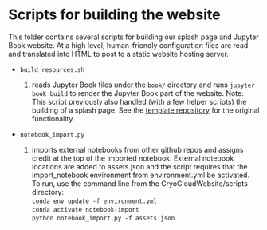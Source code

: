 # Scripts for building the website

This folder contains several scripts for building our splash page and Jupyter Book website. At a high level, human-friendly configuration files are read and translated into HTML to post to a static website hosting server.

* `build_resources.sh`
  1. reads Jupyter Book files under the `book/` directory and runs `jupyter book build` to render the Jupyter Book part of the website.
  Note: This script previously also handled (with a few helper scripts) the building of a splash page.
  See the [template repository](https://github.com/uwhackweek/jupyterbook-template) for the original functionality.

* `notebook_import.py`
  1. imports external notebooks from other github repos and assigns credit at the top of the imported notebook. External notebook locations are 
  added to assets.json and the script requires that the import_notebook environment from environment.yml be activated. To run, use the command line 
  from the CryoCloudWebsite/scripts directory: \
     `conda env update -f environment.yml` \
     `conda activate notebook-import` \
     `python notebook_import.py -f assets.json` 
